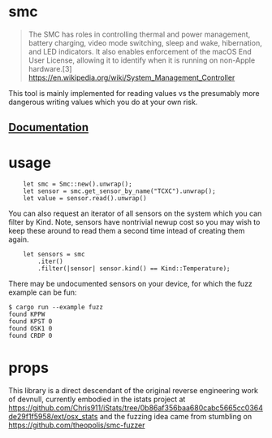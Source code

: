 # smc

>The SMC has roles in controlling thermal and power management, battery charging, video mode switching, sleep and wake, hibernation, and LED indicators. It also enables enforcement of the macOS End User License, allowing it to identify when it is running on non-Apple hardware.[3] 
https://en.wikipedia.org/wiki/System_Management_Controller

This tool is mainly implemented for reading values vs the presumably more dangerous writing values which you do at your own risk.

## [Documentation](https://docs.rs/smc)

# usage
```
    let smc = Smc::new().unwrap();
    let sensor = smc.get_sensor_by_name("TCXC").unwrap();
    let value = sensor.read().unwrap()
```

You can also request an iterator of all sensors on the system which you can filter by Kind. Note, sensors have nontrivial newup cost so you may wish to keep these around to read them a second time intead of creating them again.
```
    let sensors = smc
        .iter()
        .filter(|sensor| sensor.kind() == Kind::Temperature);
```

There may be undocumented sensors on your device, for which the fuzz example can be fun:
```
$ cargo run --example fuzz
found KPPW
found KPST 0
found OSK1 0
found CRDP 0
```

# props
This library is a direct descendant of the original reverse engineering work of devnull, currently embodied in the istats project at https://github.com/Chris911/iStats/tree/0b86af356baa680cabc5665cc0364de29f1f5958/ext/osx_stats and the fuzzing idea came from stumbling on https://github.com/theopolis/smc-fuzzer

